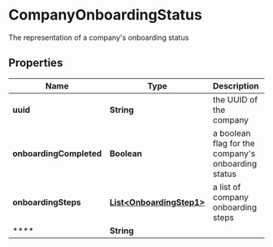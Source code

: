 

# CompanyOnboardingStatus

The representation of a company's onboarding status

## Properties

| Name | Type | Description | Notes |
|------------ | ------------- | ------------- | -------------|
|**uuid** | **String** | the UUID of the company |  [optional] |
|**onboardingCompleted** | **Boolean** | a boolean flag for the company&#39;s onboarding status |  [optional] |
|**onboardingSteps** | [**List&lt;OnboardingStep1&gt;**](OnboardingStep1.md) | a list of company onboarding steps |  [optional] |
|**** | **String** |  |  [optional] |



